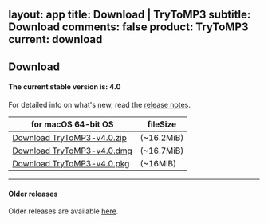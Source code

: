 layout: app
title: Download | TryToMP3
subtitle: Download
comments: false
product: TryToMP3
current: download
---

## <strong>Download</strong>

#### <b>The current stable version is: 4.0</b>

For detailed info on what's new, read the [release notes](./changelog.html).

for macOS 64-bit OS | fileSize
------------------------------ | -------------------------
[Download TryToMP3-v4.0.zip](http://www.filefactory.com/file/1qdp23p1d8bn/TryToMP3-4.0.zip)    | (~16.2MiB)
[Download TryToMP3-v4.0.dmg](http://www.filefactory.com/file/1xer72rbm2dr/TryToMP3-4.0.dmg)    | (~16.7MiB)
[Download TryToMP3-v4.0.pkg](http://www.filefactory.com/file/3f5ftdfqfci5/TryToMP3-4.0.pkg.zip)    | (~16MiB)

---

#### Older releases
Older releases are available [here](./old-download.html).
